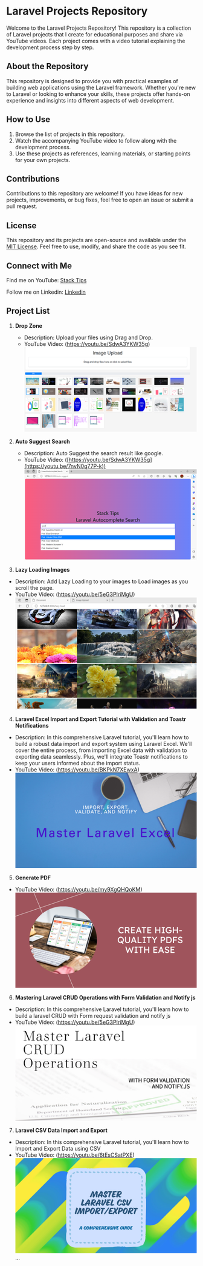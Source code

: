 # Laravel Projects Repository

Welcome to the Laravel Projects Repository! This repository is a collection of Laravel projects that I create for educational purposes and share via YouTube videos. Each project comes with a video tutorial explaining the development process step by step.

## About the Repository

This repository is designed to provide you with practical examples of building web applications using the Laravel framework. Whether you're new to Laravel or looking to enhance your skills, these projects offer hands-on experience and insights into different aspects of web development.

## How to Use

1. Browse the list of projects in this repository.
2. Watch the accompanying YouTube video to follow along with the development process.
3. Use these projects as references, learning materials, or starting points for your own projects.

## Contributions

Contributions to this repository are welcome! If you have ideas for new projects, improvements, or bug fixes, feel free to open an issue or submit a pull request.

## License

This repository and its projects are open-source and available under the [MIT License](LICENSE). Feel free to use, modify, and share the code as you see fit.

## Connect with Me

Find me on YouTube: [Stack Tips](https://www.youtube.com/@OfficialStackTips/videos)

Follow me on Linkedin: [Linkedin](https://www.linkedin.com/in/edris-raufi-93416a4a/)

## Project List

1. **Drop Zone**
   - Description: Upload your files using Drag and Drop.
   - YouTube Video: (https://youtu.be/SdwA3YKW35g)
   ![Project Screenshot](./images/Drag_drop.png)

2. **Auto Suggest Search**
   - Description: Auto Suggest the search result like google.
   - YouTube Video: ([https://youtu.be/SdwA3YKW35g](https://youtu.be/7nvN0q77P-k))
   ![Project Screenshot](./images/AutoSuggestSearch.png)

3. **Lazy Loading Images**
- Description: Add Lazy Loading to your images to Load images as you scroll the page.
- YouTube Video: (https://youtu.be/5eG3PIriMgU)
![Project Screenshot](./images/LazyLoad.png)

4. **Laravel Excel Import and Export Tutorial with Validation and Toastr Notifications**
- Description: In this comprehensive Laravel tutorial, you'll learn how to build a robust data import and export system using Laravel Excel. We'll cover the entire process, from importing Excel data with validation to exporting data seamlessly. Plus, we'll integrate Toastr notifications to keep your users informed about the import status.
- YouTube Video: (https://youtu.be/BKPkN7XEwxA)
![Project Screenshot](./images/LaravelExcelImportandExport.png)

5. **Generate PDF**
- YouTube Video: (https://youtu.be/my9XgQHQoKM)
![Project Screenshot](./images/generate_pdf.png)

6. **Mastering Laravel CRUD Operations with Form Validation and Notify js**
- Description: In this comprehensive Laravel tutorial, you'll learn how to build a laravel CRUD with Form request validation and notify js
- YouTube Video: (https://youtu.be/5eG3PIriMgU)
![Project Screenshot](./images/crud.png)

7. **Laravel CSV Data Import and Export**
- Description: In this comprehensive Laravel tutorial, you'll learn how to Import and Export Data using CSV
- YouTube Video: (https://youtu.be/6tEsCSatPXE)
![Project Screenshot](./images/csv.png)
...
